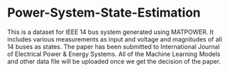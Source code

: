 # Power-System-State-Estimation 
This is a dataset for IEEE 14 bus system generated using MATPOWER. It includes various measurements as input and voltage and magnitudes of all 14 buses as states. The paper has been submitted to International Journal of Electrical Power & Energy Systems. All of the Machine Learning Models and other data file will be uploaded once we get the decision of the paper.
